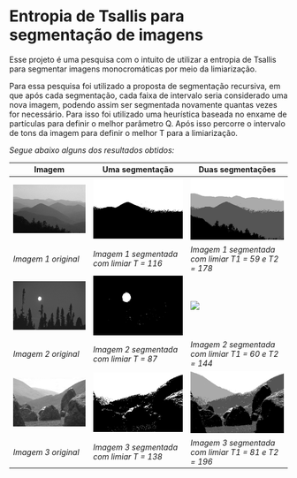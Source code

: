 # Entropia de Tsallis para segmentação de imagens

Esse projeto é uma pesquisa com o intuito de utilizar a entropia de Tsallis para segmentar imagens monocromáticas por meio da limiarização. 

Para essa pesquisa foi utilizado a proposta de segmentação recursiva, em que após cada segmentação, cada faixa de intervalo seria considerado uma nova imagem, podendo assim ser segmentada novamente quantas vezes for necessário. Para isso foi utilizado uma heurística baseada no enxame de partículas para definir o melhor parâmetro Q. Após isso percorre o intervalo de tons da imagem para definir o melhor T para a limiarização.

_Segue abaixo alguns dos resultados obtidos:_ 


| Imagem | Uma segmentação | Duas segmentações |
| ------------- | ------------- | ------------- |
| ![](images/55067/55067.jpg.jpg?raw=true) | ![](images/55067/1.116.jpg?raw=true) | ![](images/55067/2.59-178.jpg?raw=true) |
| _Imagem 1 original_ | _Imagem 1 segmentada com limiar T = 116_ | _Imagem 1 segmentada com limiar T1 = 59 e T2 = 178_ |
| ![](images/238011/238011.jpg.jpg?raw=true) | ![](images/238011/1.87.jpg?raw=true) | ![](images/238011/1.60-144.jpg?raw=true) |
| _Imagem 2 original_ | _Imagem 2 segmentada com limiar T = 87_ | _Imagem 2 segmentada com limiar T1 = 60 e T2 = 144_ |
| ![](images/241004/241004.jpg.jpg?raw=true) | ![](images/241004/1.138.jpg?raw=true) | ![](images/241004/2.81-196.jpg?raw=true) |
| _Imagem 3 original_ | _Imagem 3 segmentada com limiar T = 138_ | _Imagem 3 segmentada com limiar T1 = 81 e T2 = 196_ |